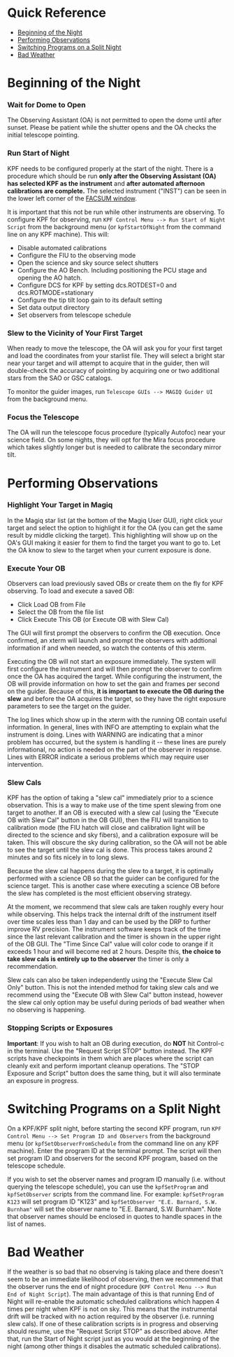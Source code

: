 # Quick Reference

- [Beginning of the Night](#beginning-of-the-night)
- [Performing Observations](#performing-observations)
- [Switching Programs on a Split Night](#switching-programs-on-a-split-night)
- [Bad Weather](#bad-weather)

# Beginning of the Night

### Wait for Dome to Open

The Observing Assistant (OA) is not permitted to open the dome until after sunset. Please be patient while the shutter opens and the OA checks the initial telescope pointing. 

### Run Start of Night

KPF needs to be configured properly at the start of the night. There is a procedure which should be run **only after the Observing Assistant (OA) has selected KPF as the instrument** and **after automated afternoon calibrations are complete.**  The selected instrument ("INST") can be seen in the lower left corner of the [FACSUM window](figures/FACSUM.png).

It is important that this not be run while other instruments are observing. To configure KPF for observing, run `KPF Control Menu --> Run Start of Night Script` from the background menu (or `kpfStartOfNight` from the command line on any KPF machine). This will:

- Disable automated calibrations
- Configure the FIU to the observing mode
- Open the science and sky source select shutters
- Configure the AO Bench. Including positioning the PCU stage and opening the AO hatch.
- Configure DCS for KPF by setting dcs.ROTDEST=0 and dcs.ROTMODE=stationary
- Configure the tip tilt loop gain to its default setting
- Set data output directory
- Set observers from telescope schedule


### Slew to the Vicinity of Your First Target

When ready to move the telescope, the OA will ask you for your first target and load the coordinates from your starlist file. They will select a bright star near your target and will attempt to acquire that in the guider, then will double-check the accuracy of pointing by acquiring one or two additional stars from the SAO or GSC catalogs.

To monitor the guider images, run `Telescope GUIs --> MAGIQ Guider UI` from the background menu.

### Focus the Telescope

The OA will run the telescope focus procedure (typically Autofoc) near your science field. On some nights, they will opt for the Mira focus procedure which takes slightly longer but is needed to calibrate the secondary mirror tilt.

# Performing Observations

### Highlight Your Target in Magiq

In the Magiq star list (at the bottom of the Magiq User GUI), right click your target and select the option to highlight it for the OA (you can get the same result by middle clicking the target).  This highlighting will show up on the OA's GUI making it easier for them to find the target you want to go to.  Let the OA know to slew to the target when your current exposure is done.

### Execute Your OB

Observers can load previously saved OBs or create them on the fly for KPF observing. To load and execute a saved OB:

- Click Load OB from File
- Select the OB from the file list
- Click Execute This OB (or Execute OB with Slew Cal)

The GUI will first prompt the observers to confirm the OB execution. Once confirmed, an xterm will launch and prompt the observers with addtional information if and when needed, so watch the contents of this xterm.

Executing the OB will not start an exposure immediately. The system will first configure the instrument and will then prompt the observer to confirm once the OA has acquired the target. While configuring the instrument, the OB will provide information on how to set the gain and frames per second on the guider.  Because of this, **it is important to execute the OB during the slew** and before the OA acquires the target, so they have the right exposure parameters to see the target on the guider.

The log lines which show up in the xterm with the running OB contain useful information.  In general, lines with INFO are attempting to explain what the instrument is doing.  Lines with WARNING are indicating that a minor problem has occurred, but the system is handling it -- these lines are purely informational, no action is needed on the part of the observer in response.  Lines with ERROR indicate a serious problems which may require user intervention.

### Slew Cals

KPF has the option of taking a "slew cal" immediately prior to a science observation.  This is a way to make use of the time spent slewing from one target to another.  If an OB is executed with a slew cal (using the "Execute OB with Slew Cal" button in the OB GUI), then the FIU will transition to calibration mode (the FIU hatch will close and calibration light will be directed to the science and sky fibers), and a calibration exposure will be taken.  This will obscure the sky during calibration, so the OA will not be able to see the target until the slew cal is done.  This process takes around 2 minutes and so fits nicely in to long slews.

Because the slew cal happens during the slew to a target, it is optimally performed with a science OB so that the guider can be configured for the science target.  This is another case where executing a science OB before the slew has completed is the most efficient observing strategy.

At the moment, we recommend that slew cals are taken roughly every hour while observing.  This helps track the internal drift of the instrument itself over time scales less than 1 day and can be used by the DRP to further improve RV precision.  The instrument software keeps track of the time since the last relevant calibration and the timer is shown in the upper right of the OB GUI.  The "Time Since Cal" value will color code to orange if it exceeds 1 hour and will become red at 2 hours.  Despite this, **the choice to take slew cals is entirely up to the observer** the timer is only a recommendation.

Slew cals can also be taken independently using the "Execute Slew Cal Only" button.  This is not the intended method for taking slew cals and we recommend using the "Execute OB with Slew Cal" button instead, however the slew cal only option may be useful during periods of bad weather when no observing is happening.

### Stopping Scripts or Exposures

**Important**: If you wish to halt an OB during execution, do **NOT** hit Control-c in the terminal.  Use the "Request Script STOP" button instead. The KPF scripts have checkpoints in them which are places where the script can cleanly exit and perform important cleanup operations.  The "STOP Exposure and Script" button does the same thing, but it will also terminate an exposure in progress.

# Switching Programs on a Split Night

On a KPF/KPF split night, before starting the second KPF program, run `KPF Control Menu --> Set Program ID and Observers` from the background menu (or `kpfSetObserverFromSchedule` from the command line on any KPF machine). Enter the program ID at the terminal prompt. The script will then set program ID and observers for the second KPF program, based on the telescope schedule.

If you wish to set the observer names and program ID manually (i.e. without querying the telescope schedule), you can use the `kpfSetProgram` and `kpfSetObserver` scripts from the command line.  For example: `kpfSetProgram K123` will set program ID "K123" and `kpfSetObserver "E.E. Barnard, S.W. Burnham"` will set the observer name to "E.E. Barnard, S.W. Burnham".  Note that observer names should be enclosed in quotes to handle spaces in the list of names.

# Bad Weather

If the weather is so bad that no observing is taking place and there doesn't seem to be an immediate likelihood of observing, then we recommend that the observer runs the end of night procedure (`KPF Control Menu --> Run End of Night Script`).  The main advantage of this is that running End of Night will re-enable the automatic scheduled calibrations which happen 4 times per night when KPF is not on sky.  This means that the instrumental drift will be tracked with no action required by the observer (i.e. running slew cals).  If one of these calibration scripts is in progress and observing should resume, use the "Request Script STOP" as described above. After that, run the Start of Night script just as you would at the beginning of the night (among other things it disables the autmatic scheduled calibrations).